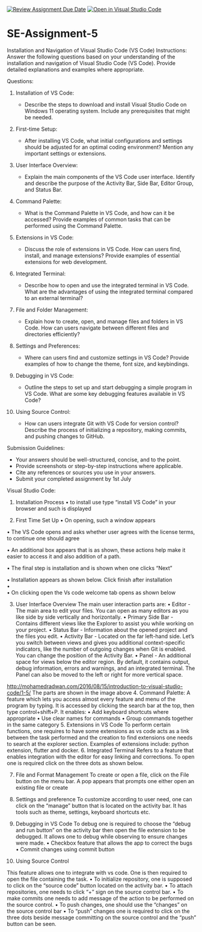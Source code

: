 [![Review Assignment Due Date](https://classroom.github.com/assets/deadline-readme-button-22041afd0340ce965d47ae6ef1cefeee28c7c493a6346c4f15d667ab976d596c.svg)](https://classroom.github.com/a/XoLGRbHq)
[![Open in Visual Studio Code](https://classroom.github.com/assets/open-in-vscode-2e0aaae1b6195c2367325f4f02e2d04e9abb55f0b24a779b69b11b9e10269abc.svg)](https://classroom.github.com/online_ide?assignment_repo_id=15307676&assignment_repo_type=AssignmentRepo)
# SE-Assignment-5
Installation and Navigation of Visual Studio Code (VS Code)
 Instructions:
Answer the following questions based on your understanding of the installation and navigation of Visual Studio Code (VS Code). Provide detailed explanations and examples where appropriate.

 Questions:

1. Installation of VS Code:
   - Describe the steps to download and install Visual Studio Code on Windows 11 operating system. Include any prerequisites that might be needed.

2. First-time Setup:
   - After installing VS Code, what initial configurations and settings should be adjusted for an optimal coding environment? Mention any important settings or extensions.

3. User Interface Overview:
   - Explain the main components of the VS Code user interface. Identify and describe the purpose of the Activity Bar, Side Bar, Editor Group, and Status Bar.

4. Command Palette:
   - What is the Command Palette in VS Code, and how can it be accessed? Provide examples of common tasks that can be performed using the Command Palette.

5. Extensions in VS Code:
   - Discuss the role of extensions in VS Code. How can users find, install, and manage extensions? Provide examples of essential extensions for web development.

6. Integrated Terminal:
   - Describe how to open and use the integrated terminal in VS Code. What are the advantages of using the integrated terminal compared to an external terminal?

7. File and Folder Management:
   - Explain how to create, open, and manage files and folders in VS Code. How can users navigate between different files and directories efficiently?

8. Settings and Preferences:
   - Where can users find and customize settings in VS Code? Provide examples of how to change the theme, font size, and keybindings.

9. Debugging in VS Code:
   - Outline the steps to set up and start debugging a simple program in VS Code. What are some key debugging features available in VS Code?

10. Using Source Control:
    - How can users integrate Git with VS Code for version control? Describe the process of initializing a repository, making commits, and pushing changes to GitHub.

 Submission Guidelines:
- Your answers should be well-structured, concise, and to the point.
- Provide screenshots or step-by-step instructions where applicable.
- Cite any references or sources you use in your answers.
- Submit your completed assignment by 1st July 


Visual Studio Code:
1.	Installation Process
•	to install use type “install VS Code” in your browser and such is displayed






2.	First Time Set Up
•	On opening, such a window appears  

•	The VS Code opens and asks whether user agrees with the license terms, to continue one should agree 
 
 
•	An additional box appears that is as shown, these actions help make it easier to access it and also addition of a path.

 
•	The final step is installation and is shown when one clicks “Next”

 
•	Installation appears as shown below. Click finish after installation	
•	 
•	On clicking open the Vs code welcome tab opens as shown below
  

3.	User Interface Overview
The main user interaction parts are: 
•	Editor - The main area to edit your files. You can open as many editors as you like side by side vertically and horizontally.
•	Primary Side Bar - Contains different views like the Explorer to assist you while working on your project.
•	Status Bar - Information about the opened project and the files you edit.
•	Activity Bar - Located on the far left-hand side. Let’s you switch between views and gives you additional context-specific indicators, like the number of outgoing changes when Git is enabled. You can change the position of the Activity Bar.
•	Panel - An additional space for views below the editor region. By default, it contains output, debug information, errors and warnings, and an integrated terminal. The Panel can also be moved to the left or right for more vertical space.

 
 http://mohamedradwan.com/2016/08/15/introduction-to-visual-studio-code/1-5/
The parts are shown in the image above
4.	Command Palette:
A feature which lets you access almost every feature and menu of the program by typing. It is accessed by clicking the search bar at the top, then type control+shift+P. It enables:
•	Add keyboard shortcuts where appropriate
•	Use clear names for commands
•	Group commands together in the same category
5.	Extensions in VS Code
To perform certain functions, one requires to have some extensions as vs code acts as a link between the task performed and the creation to find extensions one needs to search at the explorer section. Examples of extensions include: python extension, flutter and docker.
6.	Integrated Terminal
Refers to a feature that enables integration with the editor for easy linking and corrections. To open one is required click on the three dots as shown below.
  
7.	File and Format Management
To create or open a file, click on the File button on the menu bar. A pop appears that prompts one either open an existing file or create

8.	Settings and preference
To customize according to user need, one can click on the “manage” button that is located on the activity bar. It has tools such as theme, settings, keyboard shortcuts etc.
9.	Debugging in VS Code
To debug one is required to choose the “debug and run button” on the activity bar then open the file extension to be debugged. It allows one to debug while observing to ensure changes were made. 
•	Checkbox feature that allows the app to correct the bugs
•	Commit changes using commit button

10.	Using Source Control

This feature allows one to integrate with vs code. One is then required to open the file containing the task. 
•	To initialize repository, one is supposed to click on the “source code” button located on the activity bar.
•	To attach repositories, one needs to click “+” sign on the source control bar.
•	To make commits one needs to add message of the action to be performed on the source control.
•	To push changes, one should use the “changes” on the source control bar
•	To “push” changes one is required to click on the three dots beside message committing on the source control and the “push” button can be seen.  
